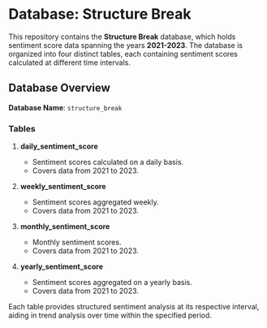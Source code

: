 # Database: Structure Break

This repository contains the **Structure Break** database, which holds sentiment score data spanning the years **2021-2023**. The database is organized into four distinct tables, each containing sentiment scores calculated at different time intervals.

## Database Overview

**Database Name**: `structure_break`

### Tables

1. **daily_sentiment_score**
   - Sentiment scores calculated on a daily basis.
   - Covers data from 2021 to 2023.

2. **weekly_sentiment_score**
   - Sentiment scores aggregated weekly.
   - Covers data from 2021 to 2023.

3. **monthly_sentiment_score**
   - Monthly sentiment scores.
   - Covers data from 2021 to 2023.

4. **yearly_sentiment_score**
   - Sentiment scores aggregated on a yearly basis.
   - Covers data from 2021 to 2023.

Each table provides structured sentiment analysis at its respective interval, aiding in trend analysis over time within the specified period.
